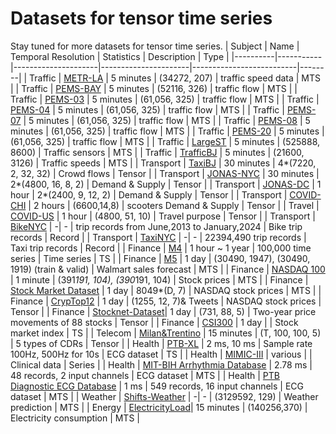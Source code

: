 # Datasets for tensor time series
Stay tuned for more datasets for tensor time series.
| Subject | Name      | Temporal Resolution | Statistics           | Description             | Type   |
|----------|-----------|---------------------|----------------------|--------------------------|--------|
| Traffic  | [METR-LA](https://github.com/liyaguang/DCRNN)   | 5 minutes            | (34272, 207)         | traffic speed data       | MTS |
| Traffic  | [PEMS-BAY](https://zenodo.org/records/5724362)  | 5 minutes            | (52116, 326)         | traffic flow   | MTS |
| Traffic  | [PEMS-03](https://github.com/LibCity/Bigscity-LibCity.git)    | 5 minutes            | (61,056, 325)         | traffic flow          | MTS |
| Traffic  | [PEMS-04](https://github.com/LibCity/Bigscity-LibCity.git)    | 5 minutes            | (61,056, 325)         | traffic flow          | MTS |
| Traffic  | [PEMS-07](https://github.com/LibCity/Bigscity-LibCity.git)    | 5 minutes            | (61,056, 325)         | traffic flow         | MTS |
| Traffic  | [PEMS-08](https://github.com/LibCity/Bigscity-LibCity.git)    | 5 minutes            | (61,056, 325)         | traffic flow           | MTS |
| Traffic  | [PEMS-20](https://drive.google.com/drive/folders/17R3RiKrDaV4nsXb-ADY7l51RRPTUx8vr)    | 5 minutes            | (61,056, 325)         | traffic flow       | MTS |
| Traffic  | [LargeST](https://github.com/liuxu77/LargeST)   | 5 minutes            | (525888, 8600)       | Traffic sensors          | MTS |
| Traffic  | [TrafficBJ](https://github.com/deepkashiwa20/Urban_Concept_Drift) | 5 minutes            | (21600, 3126)        | Traffic speeds           | MTS |
| Transport  | [TaxiBJ](https://github.com/TolicWang/DeepST/tree/master/data/TaxiBJ)    | 30 minutes           | 4*(7220, 2, 32, 32)   | Crowd flows               | Tensor |
| Transport  | [JONAS-NYC](https://github.com/underdoc-wang/EAST-Net/tree/main) | 30 minutes           | 2*(4800, 16, 8, 2)    | Demand & Supply          | Tensor |
| Transport  | [JONAS-DC](https://github.com/underdoc-wang/EAST-Net/tree/main)  | 1 hour               | 2*(2400, 9, 12, 2)    | Demand & Supply          | Tensor |
| Transport  | [COVID-CHI](https://github.com/deepkashiwa20/Urban_Concept_Drift) | 2 hours              | (6600,14,8)    | scooters Demand & Supply          | Tensor |
| Travel  | [COVID-US](https://github.com/underdoc-wang/EAST-Net/tree/main)  | 1 hour               | (4800, 51, 10)        | Travel purpose            | Tensor |
| Transport  | [BikeNYC](https://citibikenyc.com/system-data)   |   -\| -     | trip records from June,2013 to January,2024            | Bike trip records         | Record |
| Transport  | [TaxiNYC](https://www.nyc.gov/site/tlc/about/tlc-trip-record-data.page)   | -\| -           | 22394,490 trip records           | Taxi trip records         | Record |
| Finance  | [M4](https://github.com/Mcompetitions/M4-methods)        | 1 hour ~ 1 year      | 100,000 time series   | Time series               | TS |
| Finance  | [M5](https://www.kaggle.com/competitions/m5-forecasting-accuracy/data)        | 1 day                | (30490, 1947), (30490, 1919) (train & valid) | Walmart sales forecast   | MTS |
| Finance  | [NASDAQ 100](https://cseweb.ucsd.edu/~yaq007/NASDAQ100_stock_data.html)   | 1 minute              | (391*191, 104), (390*191, 104) | Stock prices             | MTS |
| Finance  | [Stock Market Dataset](https://www.kaggle.com/datasets/jacksoncrow/stock-market-dataset/data)     | 1 day                | 8049*(D, 7)           | NASDAQ stock prices       | MTS |
| Finance  | [CrypTop12](https://github.com/am15h/CrypTop12/tree/main/tweet/preprocessed/eth)    | 1 day                | (1255, 12, 7)& Tweets       | NASDAQ stock prices       | Tensor |
| Finance  | [Stocknet-Dataset](https://github.com/yumoxu/stocknet-dataset/tree/master)| 1 day                | (731, 88, 5)          | Two-year price movements of 88 stocks     | Tensor |
| Finance  | [CSI300](https://www.marketwatch.com/investing/index/000300/download-data?countrycode=xx&mod=mw_quote_tab)    | 1 day                |                       | Stock market index        | TS |
| Telecom  | [Milan&Trentino](https://www.nature.com/articles/sdata201555)   | 15 minutes            | (T, 100, 100, 5)      | 5 types of CDRs                      | Tensor |
| Health   | [PTB-XL](https://physionet.org/content/ptb-xl/1.0.3/)       | 2 ms, 10 ms          | Sample rate 100Hz, 500Hz for 10s | ECG dataset               | TS |
| Health   | [MIMIC-III](https://physionet.org/content/mimiciii/1.4/) | various               |                       | Clinical data             | Series |
| Health   | [MIT-BIH Arrhythmia Database](https://www.physionet.org/content/mitdb/1.0.0/) | 2.78 ms               | 48 records, 2 input channels             | ECG dataset               | MTS |
| Health   | [PTB Diagnostic ECG Database](https://www.physionet.org/content/ptbdb/1.0.0/)    | 1 ms                  | 549 records, 16 input channels           | ECG dataset               | MTS |
| Weather  | [Shifts-Weather](https://github.com/Shifts-Project/shifts/tree/main/weather)   |  -\| -   | (3129592, 129)        | Weather prediction        | MTS |
| Energy   | [ElectricityLoad](http://archive.ics.uci.edu/dataset/321/electricityloaddiagrams20112014)| 15 minutes           | (140256,370)         | Electricity consumption   | MTS |
